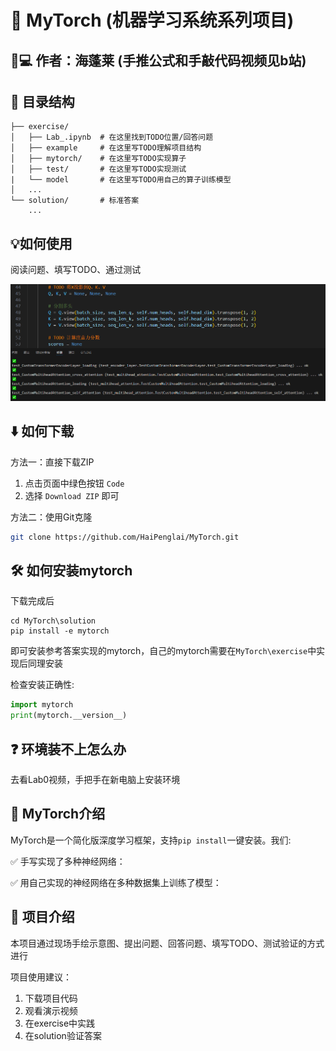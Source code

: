 # 🚀 MyTorch (机器学习系统系列项目)

## 👨💻 作者：海蓬莱 (手推公式和手敲代码视频见b站)

## 📂 目录结构

```
├── exercise/
│   ├── Lab_.ipynb  # 在这里找到TODO位置/回答问题
│   ├── example     # 在这里写TODO理解项目结构
│   ├── mytorch/    # 在这里写TODO实现算子
│   ├── test/       # 在这里写TODO实现测试
|   └── model       # 在这里写TODO用自己的算子训练模型 
│   ...
└── solution/       # 标准答案
    ...
```

## 💡如何使用

阅读问题、填写TODO、通过测试

![how_to_do_lab.png (1249×463)](https://raw.githubusercontent.com/HaiPenglai/MyTorch/refs/heads/master/.assets/readme/how_to_do_lab.png)

## ⬇️ 如何下载

方法一：直接下载ZIP
1. 点击页面中绿色按钮 `Code`
2. 选择 `Download ZIP` 即可

方法二：使用Git克隆
```bash
git clone https://github.com/HaiPenglai/MyTorch.git
```

## 🛠️ 如何安装mytorch

下载完成后

```shell
cd MyTorch\solution
pip install -e mytorch
```

即可安装参考答案实现的mytorch，自己的mytorch需要在`MyTorch\exercise`中实现后同理安装


检查安装正确性:

```python
import mytorch
print(mytorch.__version__)
```

## ❓ 环境装不上怎么办

去看Lab0视频，手把手在新电脑上安装环境

## 🧠 MyTorch介绍

MyTorch是一个简化版深度学习框架，支持`pip install`一键安装。我们:

✅ 手写实现了多种神经网络：

✅ 用自己实现的神经网络在多种数据集上训练了模型：

## 🎯 项目介绍

本项目通过现场手绘示意图、提出问题、回答问题、填写TODO、测试验证的方式进行

项目使用建议：
1. 下载项目代码
2. 观看演示视频
3. 在exercise中实践
4. 在solution验证答案

